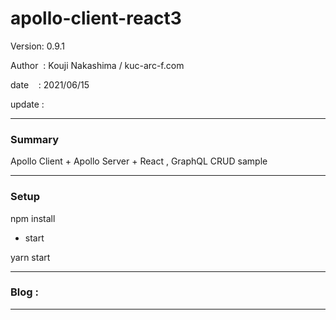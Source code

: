 ﻿# apollo-client-react3

 Version: 0.9.1

 Author  : Kouji Nakashima / kuc-arc-f.com

 date    : 2021/06/15 

 update  :

***
### Summary

Apollo Client + Apollo Server  + React , GraphQL CRUD sample

***
### Setup

npm install

* start

yarn start

***
### Blog :


***

